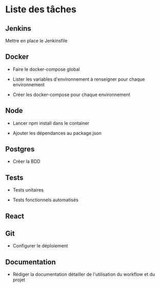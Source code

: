 # Liste des tâches

## Jenkins

Mettre en place le Jenkinsfile

## Docker

- Faire le docker-compose global

- Lister les variables d'environnement à renseigner pour chaque environnement

- Créer les docker-compose pour chaque environnement

## Node

- Lancer npm install dans le container

- Ajouter les dépendances au package.json

## Postgres

- Créer la BDD

## Tests

- Tests unitaires

- Tests fonctionnels automatisés

## React

## Git

- Configurer le déploiement

## Documentation

- Rédiger la documentation détailler de l'utilisation du workflow et du projet
